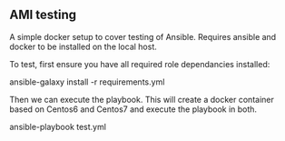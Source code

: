 ## AMI testing

A simple docker setup to cover testing of Ansible. Requires ansible and docker to be installed on the local host.

To test, first ensure you have all required role dependancies installed:

ansible-galaxy install -r requirements.yml

Then we can execute the playbook. This will create a docker container based on Centos6 and Centos7 and execute the playbook in both.

ansible-playbook test.yml
